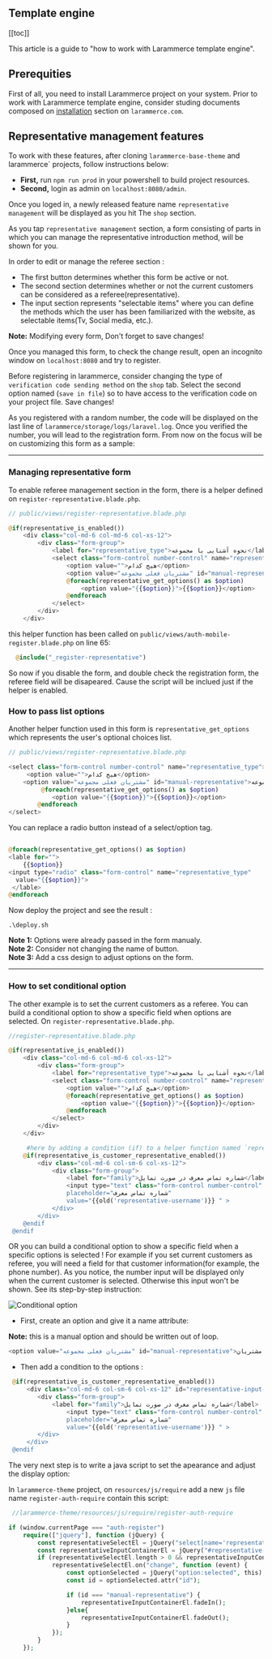 ## Template engine

[[toc]]

This article is a guide to "how to work with Larammerce template engine".

## Prerequities

First of all, you need to install Larammerce project on your system.
Prior to work with Larammerce template engine, consider studing documents composed on [installation](https://docs.larammerce.com/8.x/getting-started/installation.html) section on `larammerce.com`.


## Representative management features 

To work with these features, after cloning `larammerce-base-theme` and larammerce` projects, follow instructions below:

- **First,** run `npm run prod` in your powershell to build project resources.
- **Second,** login as admin on `localhost:8080/admin`.
  
Once you loged in, a newly released feature name `representative management` will be displayed as you hit The `shop` section.

As you tap `representative management` section, a form consisting of parts in which you can manage the representative introduction method, will be shown for you.

In order to edit or manage the referee section :

- The first button determines whether this form be active or not.
- The second section determines whether or not the current customers can be considered as a referee(representative).
- The input section represents "selectable items" where you can define the methods which the user has been familiarized with the website, as selectable items(Tv, Social media, etc.).

**Note:** Modifying every form, Don't forget to save changes!

Once you managed this form, to check the change result, open an incognito window on `localhost:8080` and try to register.

Before registering in larammerce, consider changing the type of `verification code sending method` on the `shop` tab. Select the second option named (`save in file`) so to have access to the verification code on your project file. Save changes!



As you registered with a random number, the code will be displayed on the last line of `larammerce/storage/logs/laravel.log`.
Once you verified the number, you will lead to the registration form. From now on the focus will be on customizing this form as a sample:

---

### Managing representative form

To enable referee management section in the form, there is a helper defined on `register-representative.blade.php`. 

```php
// public/views/register-representative.blade.php

@if(representative_is_enabled())
    <div class="col-md-6 col-md-6 col-xs-12">
        <div class="form-group">
            <label for="representative_type">نحوه آشنایی با مجموعه</label>
            <select class="form-control number-control" name="representative_type">
                <option value="">هیج کدام</option>
                <option value="مشتریان فعلی مجموعه" id="manual-representative">مشتریان فعلی مجموعه</option>
                @foreach(representative_get_options() as $option)
                    <option value="{{$option}}">{{$option}}</option>
                @endforeach
            </select>
        </div>
    </div>
```
this helper function has been called on `public/views/auth-mobile-register.blade.php` on line 65:

```php
  @include("_register-representative")
```
So now if you disable the form, and double check the registration form, the referee field will be disapeared. Cause the script will be inclued just if the helper is enabled.


### How to pass list options 

Another helper function used in this form is `representative_get_options` which represents the user's optional choices list.
```php
// public/views/register-representative.blade.php

<select class="form-control number-control" name="representative_type">
     <option value="">هیج کدام</option>
    <option value="مشتریان فعلی مجموعه" id="manual-representative">مشتریان فعلی مجموعه</option>
         @foreach(representative_get_options() as $option)
            <option value="{{$option}}">{{$option}}</option>
        @endforeach
</select>

```

You can replace a radio button instead of a select/option tag.

```php

@foreach(representative_get_options() as $option)
<lable for="">
    {{$option}}
<input type="radio" class="form-control" name="representative_type"
  value="{{$option}}">
 </lable>           
@endforeach

```

Now deploy the project and see the result :
```
.\deploy.sh
```
**Note 1:** Options were already passed in the form manualy.<br>
**Note 2:** Consider not changing the name of button.<br>
**Note 3:** Add a css design to adjust options on the form.<br>

---

### How to set conditional option

The other example is to set the current customers as a referee.
You can build a conditional option to show a specific field when options are selected.
On `register-representative.blade.php`. 

```php
//register-representative.blade.php

@if(representative_is_enabled())
    <div class="col-md-6 col-md-6 col-xs-12">
        <div class="form-group">
            <label for="representative_type">نحوه آشنایی با مجموعه</label>
            <select class="form-control number-control" name="representative_type">
                <option value="">هیج کدام</option>
                @foreach(representative_get_options() as $option)
                    <option value="{{$option}}">{{$option}}</option>
                @endforeach
            </select>
        </div>
    </div>

     #here by adding a condition (if) to a helper function named `representative_is_customer_representative_enabled` you can do so :
    @if(representative_is_customer_representative_enabled())
        <div class="col-md-6 col-sm-6 col-xs-12">
            <div class="form-group">
                <label for="family">شماره تماس معرف در صورت تمایل</label>
                <input type="text" class="form-control number-control" name=representative-username"
                placeholder="شماره تماس معرف" 
                value="{{old('representative-username')}} " > 
            </div>
        </div>
    @endif
 @endif
```
OR you can build a conditional option to show a specific field when a specific options is selected !
For example if you set current customers as referee, you will need a field for that customer information(for example, the phone number). As you notice, the number input will be displayed only when the current customer is selected. Otherwise this input won't be shown. See its step-by-step instruction:

![Conditional option](/conditional-option.png)

- First, create an option and give it a name attribute:

**Note:** this is a manual option and should be written out of loop.
```php
<option value="مشتریان فعلی مجموعه" id="manual-representative">مجموعه فعلی مشتریان<option>
```

- Then add a condition to the options :

```php
 @if(representative_is_customer_representative_enabled())
     <div class="col-md-6 col-sm-6 col-xs-12" id="representative-input-container" style="display: none">
        <div class="form-group">
            <label for="family">شماره تماس معرف در صورت تمایل</label>
                <input type="text" class="form-control number-control" name=representative-username"
                placeholder="شماره تماس معرف" 
                value="{{old('representative-username')}} " > 
        </div>        
     </div>
 @endif
```
The very next step is to write a java script to set the apearance and adjust the display option:

In `larammerce-theme` project, on `resources/js/require` add a new `js` file name `register-auth-require` contain this script:

```php
 //larammerce-theme/resources/js/require/register-auth-require

if (window.currentPage === "auth-register")
    require(["jquery"], function (jQuery) {
        const representativeSelectEl = jQuery("select[name='representative_type']");
        const representativeInputContainerEl = jQuery("#representative-input-container");
        if (representativeSelectEl.length > 0 && representativeInputContainerEl.length > 0) {
            representativeSelectEl.on("change", function (event) {
                const optionSelected = jQuery("option:selected", this);
                const id = optionSelected.attr("id");

                if (id === "manual-representative") {
                    representativeInputContainerEl.fadeIn();
                }else{
                    representativeInputContainerEl.fadeOut();
                }
            });
        }
    });
```